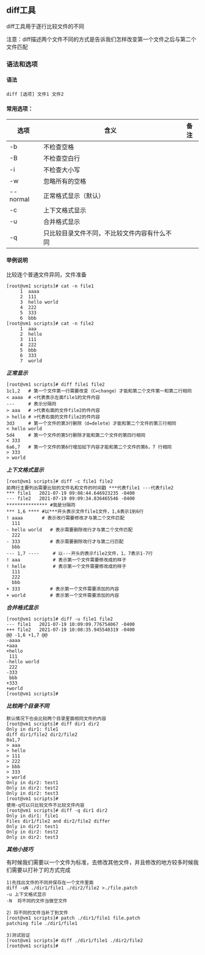 

## diff工具

diff工具用于逐行比较文件的不同

注意：diff描述两个文件不同的方式是告诉我们怎样改变第一个文件之后与第二个文件匹配

### 语法和选项

#### 语法

```
diff [选项] 文件1 文件2
```

#### 常用选项：

| 选项     | 含义                                         | 备注 |
| -------- | -------------------------------------------- | ---- |
| -b       | 不检查空格                                   |      |
| -B       | 不检查空白行                                 |      |
| -i       | 不检查大小写                                 |      |
| -w       | 忽略所有的空格                               |      |
| --normal | 正常格式显示（默认）                         |      |
| -c       | 上下文格式显示                               |      |
| -u       | 合并格式显示                                 |      |
| -q       | 只比较目录文件不同，不比较文件内容有什么不同 |      |

#### 举例说明

比较连个普通文件异同，文件准备

```
[root@vm1 scripts]# cat -n file1
     1	aaaa
     2	111
     3	hello world
     4	222
     5	333
     6	bbb
[root@vm1 scripts]# cat -n file2
     1	aaa
     2	hello
     3	111
     4	222
     5	bbb
     6	333
     7	world
```

***正常显示***

```
[root@vm1 scripts]# diff file1 file2
1c1,2   # 第一个文件第一行需要改变（C=change）才能和第二个文件第一和第二行相同
< aaaa  # <代表表示左面file1的文件内容
---		# 表示分隔符
> aaa	# >代表右面的文件file2的件内容
> hello # >代表右面的文件file2的件内容
3d3		# 第一个文件的第3行删除（d=delete）才能和第二个文件的第三行相同
< hello world
5d4		# 第一个文件的第5行删除才能和第二个文件的第四行相同
< 333
6a6,7	# 第一个文件的第6行增加如下内容才能和第二个文件的第6，7 行相同
> 333
> world
```

***上下文格式显示***

```
[root@vm1 scripts]# diff -c file1 file2
前两行主要列出需要比较的文件名和文件的时间戳 ***代表file1 ---代表file2
*** file1	2021-07-19 09:08:44.646923235 -0400
--- file2	2021-07-19 09:09:34.836465546 -0400
*************** #我是分隔符
*** 1,6 **** #以***开头表示文件file1文件，1,6表示1到6行
! aaaa		 # 表示改行需要修改才与第二个文件匹配
  111			
- hello world	# 表示需要删除改行才与第二个文件匹配
  222			
- 333			# 表示需要删除改行才与第二行匹配
  bbb
--- 1,7 ----     # 以---开头的表示file2文件，1，7表示1-7行
! aaa			 # 表示第一个文件需要修改成的样子
! hello		     # 表示第一个文件需要修改成的样子
  111
  222
  bbb
+ 333			# 表示第一个文件需要添加的内容
+ world         # 表示第一个文件需要添加的内容
```

***合并格式显示***

```
[root@vm1 scripts]# diff -u file1 file2
--- file1	2021-07-19 10:09:09.776754067 -0400
+++ file2	2021-07-19 10:08:35.945540319 -0400
@@ -1,6 +1,7 @@
-aaaa
+aaa
+hello
 111
-hello world
 222
-333
 bbb
+333
+world
[root@vm1 scripts]# 
```

***比较两个目录不同***



```
默认情况下也会比较两个目录里面相同文件的内容
[root@vm1 scripts]# diff dir1 dir2
Only in dir1: file1
diff dir1/file2 dir2/file2
0a1,7
> aaa
> hello
> 111
> 222
> bbb
> 333
> world
Only in dir2: test1
Only in dir2: test2
Only in dir2: test3
[root@vm1 scripts]# 
使用-q可以只比较文件不比较文件内容
[root@vm1 scripts]# diff -q dir1 dir2
Only in dir1: file1
Files dir1/file2 and dir2/file2 differ
Only in dir2: test1
Only in dir2: test2
Only in dir2: test3
```

***其他小技巧***

有时候我们需要以一个文件为标准，去修改其他文件，并且修改的地方较多时候我们需要以打补丁的方式完成

```
1)先找出文件的不同并保存在一个文件里面
diff -uN ./dir1/file1 ./dir2/file2 >./file.patch
-u 上下文格式显示
-N	将不同的文件当做空文件

2）将不同的文件当补丁到文件
[root@vm1 scripts]# patch ./dir1/file1 file.patch 
patching file ./dir1/file1

3)测试验证
[root@vm1 scripts]# diff ./dir1/file1 ./dir2/file2 
[root@vm1 scripts]# 
```


